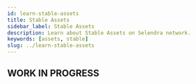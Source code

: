 ```yaml
---
id: learn-stable-assets
title: Stable Assets
sidebar_label: Stable Assets
description: Learn about Stable Assets on Selendra network.
keywords: [assets, stable]
slug: ../learn-stable-assets
---
```


## WORK IN PROGRESS